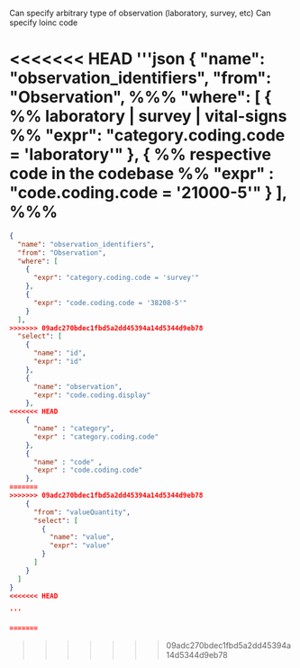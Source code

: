 Can specify arbitrary type of observation (laboratory, survey, etc)
Can specify loinc code

<<<<<<< HEAD
'''json
{
  "name": "observation_identifiers",
  "from": "Observation",
  %%%
  "where": [
    {
      %% laboratory | survey | vital-signs %%
      "expr": "category.coding.code = 'laboratory'"
    },
    { 
      %% respective code in the codebase %% 
      "expr" : "code.coding.code = '21000-5'" 
    }
  ],
  %%%
=======
```json
{
  "name": "observation_identifiers",
  "from": "Observation",
  "where": [
    {
      "expr": "category.coding.code = 'survey'"
    },
    {
      "expr": "code.coding.code = '38208-5'"
    }
  ],
>>>>>>> 09adc270bdec1fbd5a2dd45394a14d5344d9eb78
  "select": [
    {
      "name": "id",
      "expr": "id"
    },
    {
      "name": "observation",
      "expr": "code.coding.display"
    },
<<<<<<< HEAD
    { 
      "name" : "category",
      "expr" : "category.coding.code"
    },
    { 
      "name" : "code" , 
      "expr" : "code.coding.code"
    },
=======
>>>>>>> 09adc270bdec1fbd5a2dd45394a14d5344d9eb78
    {
      "from": "valueQuantity",
      "select": [
        {
          "name": "value",
          "expr": "value"
        }
      ]
    }
  ]
}
<<<<<<< HEAD

'''

=======
```
>>>>>>> 09adc270bdec1fbd5a2dd45394a14d5344d9eb78

